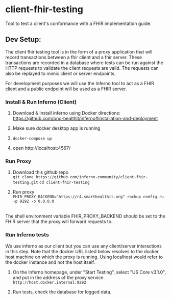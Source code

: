 # client-fhir-testing
Tool to test a client's conformance with a FHIR implementation guide.


## Dev Setup:
The client fhir testing tool is in the form of a proxy application that 
will record transactions between a fhir client and a fhir server.  These 
transactions are recorded in a database where tests can be run against the 
HTTP requests to validate the client requests are valid. The requests 
can also be replayed to mimic client or server endpoints.  <br />

For development purposes we will use the Inferno tool to act as a FHIR 
client and a public endpoint will be used as a FHIR server.

### Install & Run Inferno (Client)
1.  Download & install inferno using Docker directions: <br />
https://github.com/onc-healthit/inferno#installation-and-deployment

2.  Make sure docker desktop app is running

3.  `docker-compose up`

4.  open http://localhost:4567/


### Run Proxy
1.  Download this github repo <br />
`git clone https://github.com/inferno-community/client-fhir-testing.git`
`cd client-fhir-testing`

2.  Run proxy <br />
`FHIR_PROXY_BACKEND="https://r4.smarthealthit.org" rackup config.ru -p 9292 -o 0.0.0.0`
<br />
The shell environment variable FHIR_PROXY_BACKEND should be set to the 
FHIR server that the proxy will forward requests to.

### Run Inferno tests
We use inferno as our client but you can use any client/server interactions 
in this step. Note that the docker URL listed below resolves to the docker 
host machine on which the proxy is running.  Using localhost would refer 
to the docker instance and not the host itself.  <br />

1.  On the Inferno homepage, under "Start Testing", select "US Core v3.1.0", 
and put in the address of the proxy service <br />
`http://host.docker.internal:9292`

2.  Run tests, check the database for logged data.
